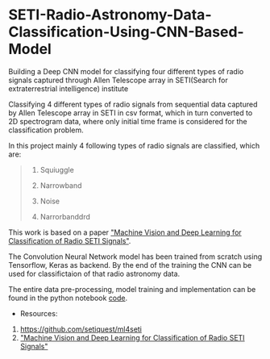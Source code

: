 # SETI-Radio-Astronomy-Data-Classification-Using-CNN-Based-Model

Building a Deep CNN model for classifying four different types of radio signals captured through Allen Telescope array in SETI(Search for extraterrestrial intelligence) institute

Classifying 4 different types of radio signals from sequential data captured by Allen Telescope array in SETI in csv format, which in turn converted to 2D spectrogram data, where only initial time frame is considered for the classification problem.

In this project mainly 4 following types of radio signals are classified, which are:

>1. Squiuggle
>
>2. Narrowband
>
>3. Noise
>
>4. Narrorbanddrd

This work is based on a paper ["Machine Vision and Deep Learning for Classification of Radio SETI Signals"](https://arxiv.org/ftp/arxiv/papers/1902/1902.02426.pdf).

The Convolution Neural Network model has been trained from scratch using Tensorflow, Keras as backend. By the end of the training the CNN can be used for classifictaion of that radio astronomy data.

The entire data pre-processing, model training and implementation can be found in the python notebook [code](https://github.com/sayan0506/SETI-radio-signal-classification-using-CNN-based-model/blob/master/SETI_radio_signal_classification_using_CNN.ipynb).

* Resources:
1.   https://github.com/setiquest/ml4seti
2. ["Machine Vision and Deep Learning for Classification of Radio SETI Signals"](https://arxiv.org/ftp/arxiv/papers/1902/1902.02426.pdf) 
